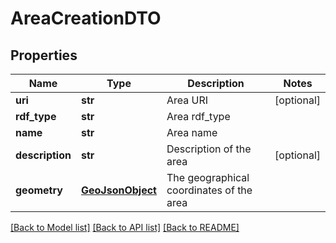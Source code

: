 # AreaCreationDTO

## Properties
Name | Type | Description | Notes
------------ | ------------- | ------------- | -------------
**uri** | **str** | Area URI | [optional] 
**rdf_type** | **str** | Area rdf_type | 
**name** | **str** | Area name | 
**description** | **str** | Description of the area | [optional] 
**geometry** | [**GeoJsonObject**](GeoJsonObject.md) | The geographical coordinates of the area | 

[[Back to Model list]](../README.md#documentation-for-models) [[Back to API list]](../README.md#documentation-for-api-endpoints) [[Back to README]](../README.md)


